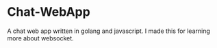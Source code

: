 # Chat-WebApp

A chat web app written in golang and javascript. I made this for learning more about websocket.
